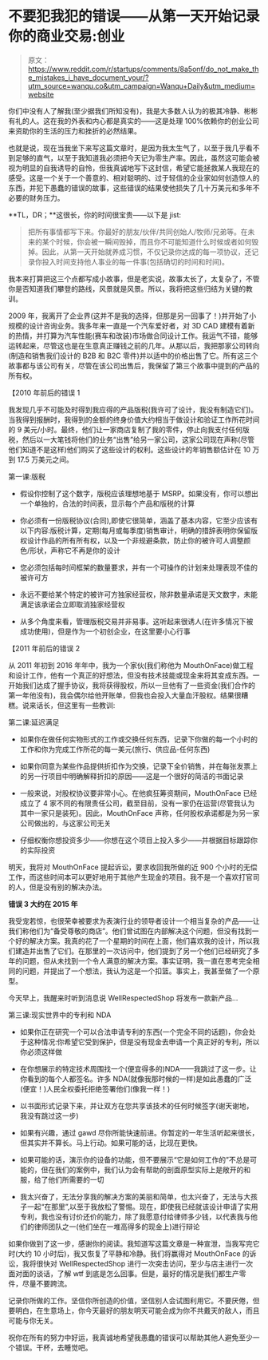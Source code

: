 # 不要犯我犯的错误——从第一天开始记录你的商业交易:创业

> 原文：<https://www.reddit.com/r/startups/comments/8a5onf/do_not_make_the_mistakes_i_have_document_your/?utm_source=wanqu.co&utm_campaign=Wanqu+Daily&utm_medium=website>

你们中没有人了解我(至少据我们所知没有)，我是大多数人认为的极其冷静、彬彬有礼的人。这在我的外表和内心都是真实的——这是处理 100%依赖你的创业公司来资助你的生活的压力和挫折的必然结果。

也就是说，现在当我坐下来写这篇文章时，是因为我太生气了，以至于我几乎看不到足够的直气，以至于我知道我必须把今天记为零生产率。因此，虽然这可能会被视为明显的自我诱导的自怜，但我真诚地写下这封信，希望它能拯救某人我现在的感受。这是一个关于一个善意的、相对聪明的、过于轻信的企业家如何创造惊人的东西，并犯下愚蠢的错误的故事，这些错误的结果使他损失了几十万美元和多年不必要的财务压力。

**TL，DR；**这很长，你的时间很宝贵——以下是 jist:

> 把所有事情都写下来。你最好的朋友/伙伴/共同创始人/牧师/兄弟等。在未来的某个时候，你会被一瞬间毁掉，而且你不可能知道什么时候或者如何毁掉。因此，从第一天开始就养成习惯，不仅记录你达成的每一项协议，还记录你投入时间支持他人事业的每一件事(包括确切的时间和时间)。

我本来打算把这三个点都写成小故事，但是老实说，故事太长了，太复杂了，不管你是否知道我们攀登的路线，风景就是风景。所以，我将把这些归结为关键的教训。

2009 年，我离开了企业界(这并不是我的选择，但那是另一回事了！)并开始了小规模的设计咨询业务。我多年来一直是一个汽车爱好者，对 3D CAD 建模有着新的热情，并打算为汽车性能(赛车和改装)市场做合同设计工作。我运气不错，能够运转起来，尽管这也是在生意真正赚钱之前的几年。从那以后，我把那家公司转向(制造和销售我们设计的 B2B 和 B2C 零件)并以适中的价格出售了它。所有这三个故事都与该公司有关，尽管在该公司出售后，我保留了第三个故事中提到的产品的所有权。

【2010 年前后的错误 1

我发现几乎不可能及时得到我应得的产品版税(我许可了设计，我没有制造它们)。当我得到报酬时，我得到的金额的终身价值大约相当于做设计和验证工作所花时间的 9 美元/小时。最终，他们让一家商店复制了我的零件，停止向我支付任何版税，然后以一大笔钱将他们的业务“出售”给另一家公司，这家公司现在声称(尽管他们知道不是这样)他们购买了这些设计的权利。这些设计的年销售额估计在 10 万到 17.5 万美元之间。

第一课:版税

*   假设你控制了这个数字，版税应该理想地基于 MSRP。如果没有，你可以想出一个单独的，合法的时间表，显示每个产品和版税的计算

*   你必须有一份版税协议(合同),即使它很简单，涵盖了基本内容，它至少应该有以下内容:版税计算，定期(每月或每季度)销售审计，明确的措辞表明你保留版权设计作品的所有所有权，以及一个非规避条款，防止你的被许可人调整颜色/形状，声称它不再是你的设计

*   您必须包括每时间框架的数量要求，并有一个可操作的计划来处理表现不佳的被许可方

*   永远不要给某个特定的被许可方独家经营权，除非数量承诺是天文数字，未能满足该承诺会立即取消独家经营权

*   从多个角度来看，管理版税交易并非易事。这听起来很诱人(在许多情况下被成功使用)，但是作为一个初创企业，在这里要小心行事

【2011 年前后的错误 2

从 2011 年初到 2016 年年中，我为一个家伙(我们称他为 MouthOnFace)做工程和设计工作，他有一个真正的好想法，但没有技术技能或现金来将其变成东西。一开始我们达成了握手协议，我将获得股权，所以一旦他有了一些资金(我们合作的第一年他没有)，我会偶尔给他开账单，但我也会投入大量血汗股权。结果很糟糕。说来话长，但这里有一些教训:

第二课:延迟满足

*   如果你在做任何实物形式的工作或交换任何东西，记录下你做的每一个小时的工作和你为完成工作所花的每一美元(旅行、供应品-任何东西)

*   如果你同意为某些作品提供折扣作为交换，记录下全价销售，并在每张发票上的另一行项目中明确解释折扣的原因——这是一个很好的简洁的书面记录

*   一般来说，对股权协议要非常小心。在他疯狂筹资期间，MouthOnFace 已经成立了 4 家不同的有限责任公司，截至目前，没有一家仍在运营(尽管我认为其中一家只是装死)。因此，MouthOnFace 声称，任何股权承诺都是为另一家公司做出的，与这家公司无关

*   仔细权衡你想投资多少——你想在这个项目上投入多少——并根据目标跟踪你的实际投资

明天，我将对 MouthOnFace 提起诉讼，要求收回我所做的近 900 个小时的无偿工作，而这些时间本可以更好地用于其他产生现金的项目。我不是一个喜欢打官司的人，但是没有别的解决办法。

**错误 3 大约在 2015 年**

我受宠若惊，也很荣幸被要求为表演行业的领导者设计一个相当复杂的产品——让我们称他们为“备受尊敬的商店”。他们曾试图在内部解决这个问题，但没有找到一个好的解决方案。我真的花了一个星期的时间在上面，他们喜欢我的设计，所以我们建造并出售了它们。在那里的一次访问中，他们提到了另一个他们已经研究了多年的问题，但从未找到一个令人满意的解决方案。事实证明，我一直在思考完全相同的问题，并提出了一个想法，我认为这是一个扣篮。事实上，我甚至做了一个原型。

今天早上，我醒来时听到消息说 WellRespectedShop 将发布一款新产品...

第三课:现实世界中的专利和 NDA

*   如果你正在研究一个可以合法申请专利的东西(一个完全不同的话题)，你会处于这种情况:你希望它受到保护，但是没有现金去申请一个真正好的专利，所以你必须这样做

*   在你想展示的特定技术周围找一个(便宜得多的)NDA——我跳过了这一步。让你看到的每个人都签名。许多 NDA(就像我那时候的一样)是如此愚蠢的广泛(便宜！)人民全权委托拒绝签署他们(像我一样！)

*   以书面形式记录下来，并让双方在您共享该技术的任何时候签字(谢天谢地，我没有跳过这一步)

*   如果有兴趣，通过 gawd 尽你所能快速前进。你暂定的一年生活听起来很长，但其实并不算长。马上行动。如果可能的话，比现在更快。

*   如果可能的话，演示你的设备的功能，但不要展示“它是如何工作的”不总是可能的，但在我们的案例中，我们认为会有帮助的剖面原型实际上是敞开的和服，给了他们所需要的一切

*   我太兴奋了，无法分享我的解决方案的美丽和简单，也太兴奋了，无法与大孩子一起“在那里”,以至于我放松了警惕。现在，即使我已经就该设计申请了实用专利，我也没有讨价还价的能力，除了我愿意付给律师多少钱，以代表我与他们的律师团队之一(他们坐在一堆高得多的现金上)进行辩论

如果你做到了这一步，感谢你的阅读。我知道写这篇文章是一种宣泄，当我写完它时(大约 10 小时后)，我又恢复了平静和冷静。我们将赢得对 MouthOnFace 的诉讼，我将很快对 WellRespectedShop 进行一次突击访问，至少与店主进行一次面对面的谈话，了解 wtf 到底是怎么回事。但是，最好的情况是我们都生产零件，尽量不要跨流。

记录你所做的工作。坚信你所创造的价值，坚信别人会试图利用它。不要厌倦，但要明白，在生意场上，你今天最好的朋友明天可能会成为你不共戴天的敌人，而且可能与你无关。

祝你在所有的努力中好运，我真诚地希望我愚蠢的错误可以帮助其他人避免至少一个错误。干杯，去睡觉吧。